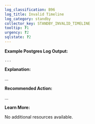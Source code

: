 ```yaml
---
log_classification: B96
log_title: Invalid Timeline
log_category: standby
collector_key: STANDBY_INVALID_TIMELINE
tooltip: ?1
urgency: ?2
sqlstate: ?2
---
```


**Example Postgres Log Output:**

```
...
```

**Explanation:**

...

**Recommended Action:**

...

**Learn More:**

No additional resources available.
